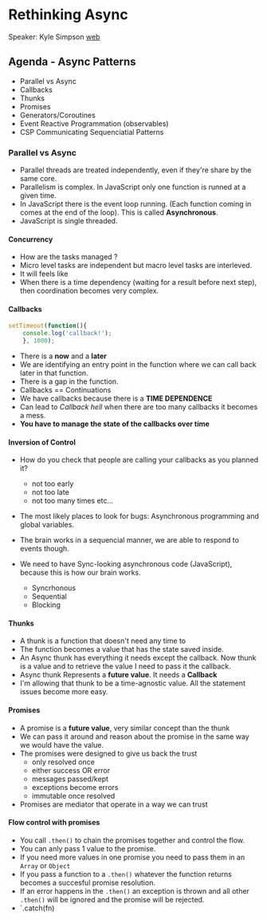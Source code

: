 # Rethinking Async
Speaker: Kyle Simpson [web](http://getify.me/)

## Agenda - Async Patterns
* Parallel vs Async
* Callbacks
* Thunks
* Promises
* Generators/Coroutines
* Event Reactive Programmation (observables)
* CSP Communicating Sequenciatial Patterns

### Parallel vs Async
* Parallel threads are treated independently, even if they're share by the same core.
* Parallelism is complex. In JavaScript only one function is runned at a given time.
* In JavaScript there is the event loop running. (Each function coming in comes at the end of the loop). This is called **Asynchronous**.
* JavaScript is single threaded.

#### Concurrency 
* How are the tasks managed ?
* Micro level tasks are independent but macro level tasks are interleved.
* It will feels like 
* When there is a time dependency (waiting for a result before next step), then coordination becomes very complex.


#### Callbacks

```JavaScript
setTimeout(function(){
    console.log('callback!');
    }, 1000);
```

* There is a **now** and a **later**
* We are identifying an entry point in the function where we can call back later in that function.
* There is a gap in the function.
* Callbacks == Continuations
* We have callbacks because there is a **TIME DEPENDENCE**
* Can lead to *Callback hell* when there are too many callbacks it becomes a mess.
* **You have to manage the state of the callbacks over time**

#### Inversion of Control
* How do you check that people are calling your callbacks as you planned it?
    * not too early
    * not too late
    * not too  many times etc...

* The most likely places to look for bugs: Asynchronous programming and global variables.
* The brain works in a sequencial manner, we are able to respond to events though.
* We need to have Sync-looking asynchronous code (JavaScript), because this is how our brain works.
    * Syncrhonous
    * Sequential
    * Blocking

#### Thunks
* A thunk is a function that doesn't need any time to 
* The function becomes a value that has the state saved inside.
* An Async thunk has everything it needs except the callback. Now thunk is a value and to retrieve the value I need to pass it the callback.
* Async thunk Represents a **future value**. It needs a **Callback**
* I'm allowing that thunk to be a time-agnostic value. All the statement issues become more easy.

#### Promises
* A promise is a **future value**, very similar concept than the thunk
* We can pass it around and reason about the promise in the same way we would have the value.
* The promises were designed to give us back the trust
    * only resolved once
    * either success OR error
    * messages passed/kept
    * exceptions become errors
    * immutable once resolved
* Promises are mediator that operate in a way we can trust

#### Flow control with promises
* You call `.then()` to chain the promises together and control the flow.
* You can anly pass 1 value to the promise.
* If you need more values in one promise you need to pass them in an `Array` or `Object`
* If you pass a function to a `.then()` whatever the function returns becomes a succesful promise resolution.
* If an error happens in the `.then()` an exception is thrown and all other `.then()` will be ignored and the promise will be rejected.
* `.catch(fn)














